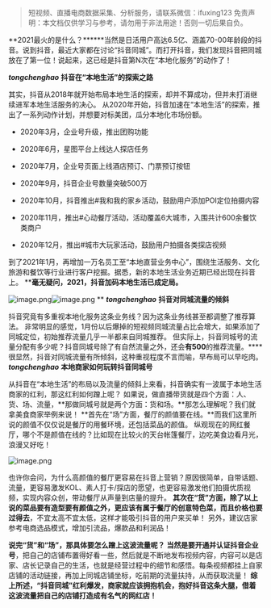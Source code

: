 


>
> 短视频、直播电商数据采集、分析服务，请联系微信：ifuxing123
> 免责声明：本文档仅供学习与参考，请勿用于非法用途！否则一切后果自负。
> 



**2021最火的是什么？******当然是日活用户高达6.5亿、涵盖70-00年龄段的抖音。说到抖音，最近大家都在讨论“抖音同城”。而打开抖音，我们发现抖音把同城放在了第一位！说起来，这已经是抖音第N次在“本地化服务”的动作了！


**_tongchenghao_**
**抖音在“本地生活”的探索之路**


其实，抖音从2018年就开始布局本地生活的探索，却并不算成功，但并未打消继续进军本地生活服务的决心。
从2020年开始，抖音加速在“本地生活”的探索，推出了一系列动作计划，并想要对标美团，瓜分本地化市场份额。

- 2020年3月，企业号升级，推出团购功能

- 2020年6月，星图平台上线达人探店任务

- 2020年7月，企业号页面上线酒店预订、门票预订按钮

- 2020年9月，抖音企业号数量突破500万

- 2020年10月，抖音推出#我和我的家乡活动，鼓励用户添加POI定位拍摄内容

- 2020年11月，推出#心动餐厅活动，活动覆盖6大城市，入围共计600余餐饮类商户

- 2020年12月，推出#城市大玩家活动，鼓励用户拍摄各类探店视频




到了2021年1月，再增加一万名员工至“本地直营业务中心”，围绕生活服务、文化旅游和餐饮等行业进行客户挖掘。据悉，新的本地生活业务近期已经出现在抖音上。
****毫无疑问，2021，抖音加码本地生活已成定局。**


![image.png](https://cdn.nlark.com/yuque/0/2021/png/97322/1617353175557-bf793526-1f8b-4e34-bb64-12e4b59168af.png#align=left&display=inline&height=436&margin=%5Bobject%20Object%5D&name=image.png&originHeight=871&originWidth=503&size=1136273&status=done&style=none&width=251.5)![image.png](https://cdn.nlark.com/yuque/0/2021/png/97322/1617353182610-713d4dd0-2c52-4d7e-ac31-699e1cb017f6.png#align=left&display=inline&height=434&margin=%5Bobject%20Object%5D&name=image.png&originHeight=868&originWidth=500&size=282634&status=done&style=none&width=250)
**
**_tongchenghao_**
**抖音对同城流量的倾斜**

抖音究竟有多重视本地化服务这条业务线？因为这条业务线甚至都调整了推荐算法。
非常明显的感觉，1月份以后爆掉的短视频同城流量占比会增大，如果添加了同城定位，初始推荐流量几乎一半都来自同城推荐。
但实际上，抖音同城号的流量分配有多少呢？抖音同城号除了有自然流量之外，还会**有500**的推荐流量。****很显然，抖音对同城流量有所倾斜，这种重视程度不言而喻，早布局可以早吃肉。
**_tongchenghao_**
**本地商家如何玩转抖音同城号**


从抖音在“本地生活”的布局以及流量的倾斜上来看，抖音确实有一波属于本地生活商家的红利，那这红利如何蹭上呢？
如果说，做直播带货就是四个方面：人、货、场、流量，**那做同城号就是两个方面：货和场。**那怎么理解呢？我们就拿美食商家举例来说！
**首先在“场”方面，餐厅的颜值要在线。**而我们这里所说的颜值不仅仅说是餐厅的用餐环境，还包括菜品的颜值。
纵观现在的网红餐厅，哪个不是颜值在线的？比如现在比较火的天台帐篷餐厅，边吃美食边看月光，浪漫又好吃！


![image.png](https://cdn.nlark.com/yuque/0/2021/png/97322/1617353194514-1070c00d-e813-4fd2-9cb2-4a2ba52fd61b.png#align=left&display=inline&height=480&margin=%5Bobject%20Object%5D&name=image.png&originHeight=960&originWidth=544&size=355628&status=done&style=none&width=272)


也许你会问，为什么高颜值的餐厅更容易在抖音上营销？原因很简单，自带话题、流量，更容易激发KOL、素人打卡/探店的愿望，也更容易激发他们拍摄优质视频，实现内容众创，带动餐厅从声量到店量的提升。
**其次在“货”方面，除了以上说的菜品要有造型要有颜值之外，更应该有属于餐厅的创意特色菜，而且价格也要过得去**，不宜太高不宜太低，这样才能吸引抖音的用户来买单！
另外，建议店家参考电商选品模式，增加引流品，爆款品和利润品！


**说完“货”和“场”，那具体要怎么蹭上这波流量呢？**
**当然是要开通并认证抖音企业号**，把自己的店铺布置得好看一些，然后就是不断地发布视频内容，内容可以是店家、店长记录自己的生活，也就是经营过程中的细节和感悟。每条视频都挂上自家店铺的活动链接，再加上同城店铺坐标，吃前期的流量扶持，从而获取流量！
**综上所述，“抖音同城”红利爆发，商家就应该拥抱机会，抱好抖音这条大腿，借着这波流量把自己的店铺打造成有名气的网红店！**
